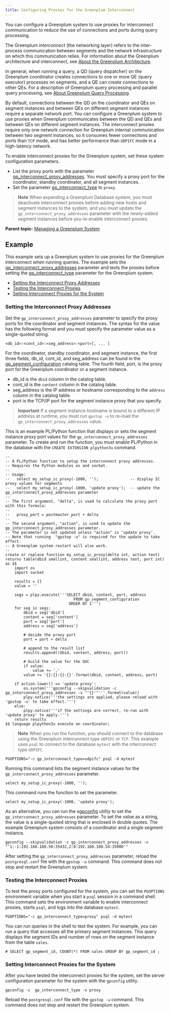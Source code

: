 ```yaml
---
title: Configuring Proxies for the Greenplum Interconnect 
---
```


You can configure a Greenplum system to use proxies for interconnect communication to reduce the use of connections and ports during query processing.

The Greenplum *interconnect* \(the networking layer\) refers to the inter-process communication between segments and the network infrastructure on which this communication relies. For information about the Greenplum architecture and interconnect, see [About the Greenplum Architecture](../intro/arch_overview.html).

In general, when running a query, a QD \(query dispatcher\) on the Greenplum coordinator creates connections to one or more QE \(query executor\) processes on segments, and a QE can create connections to other QEs. For a description of Greenplum query processing and parallel query processing, see [About Greenplum Query Processing](../query/topics/parallel-proc.html).

By default, connections between the QD on the coordinator and QEs on segment instances and between QEs on different segment instances require a separate network port. You can configure a Greenplum system to use proxies when Greenplum communicates between the QD and QEs and between QEs on different segment instances. The interconnect proxies require only one network connection for Greenplum internal communication between two segment instances, so it consumes fewer connections and ports than `TCP` mode, and has better performance than `UDPIFC` mode in a high-latency network.

To enable interconnect proxies for the Greenplum system, set these system configuration parameters.

-   List the proxy ports with the parameter [gp\_interconnect\_proxy\_addresses](../../ref_guide/config_params/guc-list.html#gp_interconnect_proxy_addresses). You must specify a proxy port for the coordinator, standby coordinator, and all segment instances.
-   Set the parameter [gp\_interconnect\_type](../../ref_guide/config_params/guc-list.html#gp_interconnect_type) to `proxy`.

> **Note** When expanding a Greenplum Database system, you must deactivate interconnect proxies before adding new hosts and segment instances to the system, and you must update the `gp_interconnect_proxy_addresses` parameter with the newly-added segment instances before you re-enable interconnect proxies.

**Parent topic:** [Managing a Greenplum System](../managing/partII.html)

## <a id="topic_z4l_lcg_4mb"></a>Example 

This example sets up a Greenplum system to use proxies for the Greenplum interconnect when running queries. The example sets the [gp\_interconnect\_proxy\_addresses](../../ref_guide/config_params/guc-list.html#gp_interconnect_proxy_addresses) parameter and tests the proxies before setting the [gp\_interconnect\_type](../../ref_guide/config_params/guc-list.html#gp_interconnect_type) parameter for the Greenplum system.

-   [Setting the Interconnect Proxy Addresses](#set_proxy_address)
-   [Testing the Interconnect Proxies](#test_proxy)
-   [Setting Interconnect Proxies for the System](#set_gpdb_proxy)

### <a id="set_proxy_address"></a>Setting the Interconnect Proxy Addresses 

Set the `gp_interconnect_proxy_addresses` parameter to specify the proxy ports for the coordinator and segment instances. The syntax for the value has the following format and you must specify the parameter value as a single-quoted string.

```
<db_id>:<cont_id>:<seg_address>:<port>[, ... ]
```

For the coordinator, standby coordinator, and segment instance, the first three fields, db\_id, cont\_id, and seg\_address can be found in the [gp\_segment\_configuration](../../ref_guide/system_catalogs/gp_segment_configuration.html) catalog table. The fourth field, port, is the proxy port for the Greenplum coordinator or a segment instance.

-   db\_id is the `dbid` column in the catalog table.
-   cont\_id is the `content` column in the catalog table.
-   seg\_address is the IP address or hostname corresponding to the `address` column in the catalog table.
-   port is the TCP/IP port for the segment instance proxy that you specify.

> **Important** If a segment instance hostname is bound to a different IP address at runtime, you must run `gpstop -u` to re-load the `gp_interconnect_proxy_addresses` value.

This is an example PL/Python function that displays or sets the segment instance proxy port values for the `gp_interconnect_proxy_addresses` parameter. To create and run the function, you must enable PL/Python in the database with the `CREATE EXTENSION plpython3u` command.

```
--
-- A PL/Python function to setup the interconnect proxy addresses.
-- Requires the Python modules os and socket.
--
-- Usage:
--   select my_setup_ic_proxy(-1000, '');              -- display IC proxy values for segments
--   select my_setup_ic_proxy(-1000, 'update proxy');  -- update the gp_interconnect_proxy_addresses parameter
--
-- The first argument, "delta", is used to calculate the proxy port with this formula:
--
--   proxy_port = postmaster_port + delta
--
-- The second argument, "action", is used to update the gp_interconnect_proxy_addresses parameter.
-- The parameter is not updated unless "action" is 'update proxy'.
-- Note that running  "gpstop -u" is required for the update to take effect. 
-- A Greenplum system restart will also work.
--
create or replace function my_setup_ic_proxy(delta int, action text)
returns table(dbid smallint, content smallint, address text, port int) as $$
    import os
    import socket

    results = []
    value = ''

    segs = plpy.execute('''SELECT dbid, content, port, address
                              FROM gp_segment_configuration
                            ORDER BY 1''')
    for seg in segs:
        dbid = seg['dbid']
        content = seg['content']
        port = seg['port']
        address = seg['address']

        # decide the proxy port
        port = port + delta

        # append to the result list
        results.append((dbid, content, address, port))

        # build the value for the GUC
        if value:
            value += ','
        value += '{}:{}:{}:{}'.format(dbid, content, address, port)

    if action.lower() == 'update proxy':
        os.system('''gpconfig --skipvalidation -c gp_interconnect_proxy_addresses -v "'{}'"'''.format(value))
        plpy.notice('''the settings are applied, please reload with 'gpstop -u' to take effect.''')
    else:
        plpy.notice('''if the settings are correct, re-run with 'update proxy' to apply.''')
    return results
$$ language plpython3u execute on coordinator;
```

> **Note** When you run the function, you should connect to the database using the Greenplum interconnect type `UDPIFC` or `TCP`. This example uses `psql` to connect to the database `mytest` with the interconnect type `UDPIFC`.

```
PGOPTIONS="-c gp_interconnect_type=udpifc" psql -d mytest
```

Running this command lists the segment instance values for the `gp_interconnect_proxy_addresses` parameter.

```
select my_setup_ic_proxy(-1000, '');
```

This command runs the function to set the parameter.

```
select my_setup_ic_proxy(-1000, 'update proxy');
```

As an alternative, you can run the s[gpconfig](../../utility_guide/ref/gpconfig.html) utility to set the `gp_interconnect_proxy_addresses` parameter. To set the value as a string, the value is a single-quoted string that is enclosed in double quotes. The example Greenplum system consists of a coordinator and a single segment instance.

```
gpconfig --skipvalidation -c gp_interconnect_proxy_addresses -v "'1:-1:192.168.180.50:35432,2:0:192.168.180.54:35000'"
```

After setting the `gp_interconnect_proxy_addresses` parameter, reload the `postgresql.conf` file with the `gpstop -u` command. This command does not stop and restart the Greenplum system.

### <a id="test_proxy"></a>Testing the Interconnect Proxies 

To test the proxy ports configured for the system, you can set the `PGOPTIONS` environment variable when you start a `psql` session in a command shell. This command sets the environment variable to enable interconnect proxies, starts `psql`, and logs into the database `mytest`.

```
PGOPTIONS="-c gp_interconnect_type=proxy" psql -d mytest
```

You can run queries in the shell to test the system. For example, you can run a query that accesses all the primary segment instances. This query displays the segment IDs and number of rows on the segment instance from the table `sales`.

```
# SELECT gp_segment_id, COUNT(*) FROM sales GROUP BY gp_segment_id ;
```

### <a id="set_gpdb_proxy"></a>Setting Interconnect Proxies for the System 

After you have tested the interconnect proxies for the system, set the server configuration parameter for the system with the `gpconfig` utility.

```
gpconfig -c  gp_interconnect_type -v proxy
```

Reload the `postgresql.conf` file with the `gpstop -u` command. This command does not stop and restart the Greenplum system.

